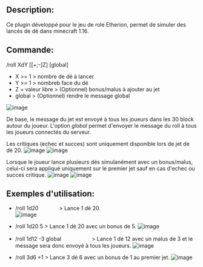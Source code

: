 ## Description:

Ce plugin développé pour le jeu de role Etherion, permet de simuler des lancés de dé dans minecraft 1.16.



## Commande:

/roll XdY [[+;-]Z] [global]

- X >= 1 > nombre de dé à lancer
- Y >= 1 > nombreb face du dé     		        
- Z = valeur libre > (Optionnel) bonus/malus à ajouter au jet
- global > (Optionnel) rendre le message global

![image](https://github.com/DamienEvrard/DiceRollerPluginMinecraft/assets/55134961/afb32531-0e15-4c96-8eef-7d9f2a21cefd)

De base, le message du jet est envoyé à tous les joueurs dans les 30 block autour du joueur.
L'option _global_ permet d'envoyer le message du roll à tous les joueurs connectés du serveur.

Les critiques (echec et succes) sont uniquement disponible lors de jet de dé 20.
![image](https://github.com/DamienEvrard/DiceRollerPluginMinecraft/assets/55134961/2a70fb64-2741-4d76-b0a0-051472657020)
![image](https://github.com/DamienEvrard/DiceRollerPluginMinecraft/assets/55134961/66d81c15-b77f-40cb-86ad-5e27f7121ec3)

Lorsque le joueur lance plusieurs dés simulanément avec un bonus/malus, celui-ci sera appliqué uniquement sur le premier jet sauf en cas d'echec ou succes critique.
![image](https://github.com/DamienEvrard/DiceRollerPluginMinecraft/assets/55134961/b2472610-7af2-4484-8f1b-9161abcaafdf)
![image](https://github.com/DamienEvrard/DiceRollerPluginMinecraft/assets/55134961/92f8d5b1-7257-4c65-8484-6922545c39bb)


## Exemples d'utilisation:

- /roll 1d20‎ ‎ ‎ ‎ ‎ ‎ ‎ ‎ ‎ ‎ ‎ ‎ ‎ ‎ > Lance 1 dé 20.\
![image](https://github.com/DamienEvrard/DiceRollerPluginMinecraft/assets/55134961/35d6efef-edc2-4c3b-90e8-c54dadaa169f)

- /roll 1d20 5            > Lance 1 dé 20 avec un bonus de 5.
![image](https://github.com/DamienEvrard/DiceRollerPluginMinecraft/assets/55134961/28473eea-7688-4e67-b3f1-0579f794c175)

- /roll 1d12 -3 globalㅤㅤㅤㅤㅤㅤ    > Lance 1 dé 12 avec un malus de 3 et le message sera donc envoyé à tous les joueurs.
![image](https://github.com/DamienEvrard/DiceRollerPluginMinecraft/assets/55134961/86bd52d4-be19-47c4-9338-30fa8ccd109c)
 
- /roll 3d6 +1            > Lance 3 dé 6 avec un bonus de 1 au premier jet.
![image](https://github.com/DamienEvrard/DiceRollerPluginMinecraft/assets/55134961/aa9cb105-d2b8-47ef-a3af-83ee3dd0c371)






